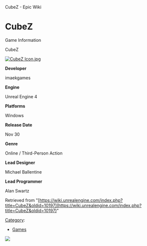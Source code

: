 CubeZ - Epic Wiki                    

CubeZ
=====

Game Information

CubeZ

[![CubeZ Icon.jpg](https://d3ar1piqh1oeli.cloudfront.net/b/b5/CubeZ_Icon.jpg/240px-CubeZ_Icon.jpg)](/File:CubeZ_Icon.jpg)

**Developer**

imaekgames

**Engine**

Unreal Engine 4

**Platforms**

Windows

**Release Date**

Nov 30

**Genre**

Online / Third-Person Action

**Lead Designer**

Michael Ballentine

**Lead Programmer**

Alan Swartz

Retrieved from "[https://wiki.unrealengine.com/index.php?title=CubeZ&oldid=10197](https://wiki.unrealengine.com/index.php?title=CubeZ&oldid=10197)"

[Category](/Special:Categories "Special:Categories"):

*   [Games](/Category:Games "Category:Games")

  ![](https://tracking.unrealengine.com/track.png)